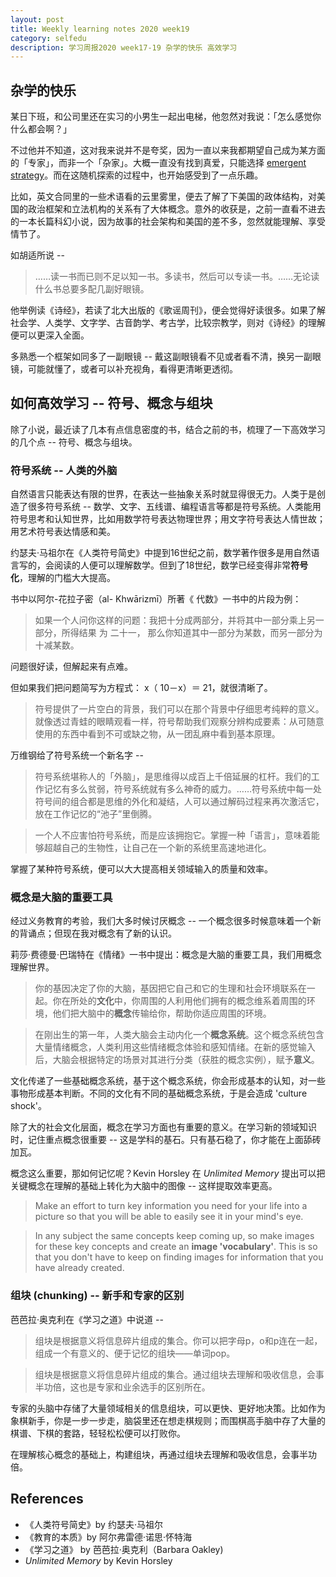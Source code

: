 ```yaml
---
layout: post 
title: Weekly learning notes 2020 week19
category: selfedu
description: 学习周报2020 week17-19 杂学的快乐 高效学习
---
```



## 杂学的快乐

某日下班，和公司里还在实习的小男生一起出电梯，他忽然对我说：「怎么感觉你什么都会啊？」

不过他并不知道，这对我来说并不是夸奖，因为一直以来我都期望自己成为某方面的「专家」，而非一个「杂家」。大概一直没有找到真爱，只能选择 [emergent strategy](2018-08-17-find-happiness-in-work.md)。而在这随机探索的过程中，也开始感受到了一点乐趣。

比如，英文合同里的一些术语看的云里雾里，便去了解了下美国的政体结构，对美国的政治框架和立法机构的关系有了大体概念。意外的收获是，之前一直看不进去的一本长篇科幻小说，因为故事的社会架构和美国的差不多，忽然就能理解、享受情节了。

如胡适所说 -- 

> ……读一书而已则不足以知一书。多读书，然后可以专读一书。……无论读什么书总要多配几副好眼镜。

他举例读《诗经》，若读了北大出版的《歌谣周刊》，便会觉得好读很多。如果了解社会学、人类学、文字学、古音韵学、考古学，比较宗教学，则对《诗经》的理解便可以更深入全面。

多熟悉一个框架如同多了一副眼镜 -- 戴这副眼镜看不见或者看不清，换另一副眼镜，可能就懂了，或者可以补充视角，看得更清晰更透彻。


## 如何高效学习 -- 符号、概念与组块

除了小说，最近读了几本有点信息密度的书，结合之前的书，梳理了一下高效学习的几个点 -- 符号、概念与组块。


### 符号系统 -- 人类的外脑

自然语言只能表达有限的世界，在表达一些抽象关系时就显得很无力。人类于是创造了很多符号系统 -- 数学、文字、五线谱、编程语言等都是符号系统。人类能用符号思考和认知世界，比如用数学符号表达物理世界；用文字符号表达人情世故；用艺术符号表达情感和美。


约瑟夫·马祖尔在《人类符号简史》中提到16世纪之前，数学著作很多是用自然语言写的，会阅读的人便可以理解数学。但到了18世纪，数学已经变得非常**符号化**，理解的门槛大大提高。

书中以阿尔-花拉子密（al- Khwārizmī）所著《 代数》一书中的片段为例： 

> 如果一个人问你这样的问题：我把十分成两部分，并将其中一部分乘上另一部分，所得结果 为 二十一， 那么你知道其中一部分为某数，而另一部分为十减某数。 

问题很好读，但解起来有点难。

但如果我们把问题简写为方程式： x（ 10－x）＝ 21，就很清晰了。

> 符号提供了一片空白的背景，我们可以在那个背景中仔细思考纯粹的意义。就像透过青蛙的眼睛观看一样，符号帮助我们观察分辨构成要素：从可随意使用的东西中看到不可或缺之物，从一团乱麻中看到基本原理。


万维钢给了符号系统一个新名字 --

> 符号系统堪称人的「外脑」，是思维得以成百上千倍延展的杠杆。我们的工作记忆有多么贫弱，符号系统就有多么神奇的威力。……符号系统中每一处符号间的组合都是思维的外化和凝结，人可以通过解码过程来再次激活它，放在工作记忆的“池子”里倒腾。

> 一个人不应害怕符号系统，而是应该拥抱它。掌握一种「语言」，意味着能够超越自己的生物性，让自己在一个新的系统里高速地进化。


掌握了某种符号系统，便可以大大提高相关领域输入的质量和效率。


### 概念是大脑的重要工具

经过义务教育的考验，我们大多时候讨厌概念 -- 一个概念很多时候意味着一个新的背诵点；但现在我对概念有了新的认识。

莉莎·费德曼·巴瑞特在《情绪》一书中提出：概念是大脑的重要工具，我们用概念理解世界。


> 你的基因决定了你的大脑，基因把它自己和它的生理和社会环境联系在一起。你在所处的**文化**中，你周围的人利用他们拥有的概念维系着周围的环境，他们把大脑中的**概念**传输给你，帮助你适应周围的环境。

> 在刚出生的第一年，人类大脑会主动内化一个**概念系统**。这个概念系统包含大量情绪概念，人类利用这些情绪概念体验和感知情绪。在新的感觉输入后，大脑会根据特定的场景对其进行分类（获胜的概念实例），赋予**意义**。

文化传递了一些基础概念系统，基于这个概念系统，你会形成基本的认知，对一些事物形成基本判断。不同的文化有不同的基础概念系统，于是会造成 'culture shock'。

除了大的社会文化层面，概念在学习方面也有重要的意义。在学习新的领域知识时，记住重点概念很重要 -- 这是学科的基石。只有基石稳了，你才能在上面舔砖加瓦。

概念这么重要，那如何记忆呢？Kevin Horsley 在 *Unlimited Memory* 提出可以把关键概念在理解的基础上转化为大脑中的图像 -- 这样提取效率更高。

> Make an effort to turn key information you need for your life into a picture so that you will be able to easily see it in your mind's eye. 

> In any subject the same concepts keep coming up, so make images for these key concepts and create an **image 'vocabulary'**. This is so that you don't have to keep on finding images for information that you have already created. 


### 组块 (chunking) -- 新手和专家的区别

芭芭拉·奥克利在《学习之道》中说道 --

> 组块是根据意义将信息碎片组成的集合。你可以把字母p，o和p连在一起，组成一个有意义的、便于记忆的组块——单词pop。

> 组块是根据意义将信息碎片组成的集合。通过组块去理解和吸收信息，会事半功倍，这也是专家和业余选手的区别所在。

专家的头脑中存储了大量领域相关的信息组块，可以更快、更好地决策。比如作为象棋新手，你是一步一步走，脑袋里还在想走棋规则；而围棋高手脑中存了大量的棋谱、下棋的套路，轻轻松松便可以打败你。

在理解核心概念的基础上，构建组块，再通过组块去理解和吸收信息，会事半功倍。


## References

- 《人类符号简史》by 约瑟夫·马祖尔
- 《教育的本质》by 阿尔弗雷德·诺思·怀特海
- 《学习之道》 by 芭芭拉·奥克利（Barbara Oakley) 
- *Unlimited Memory* by Kevin Horsley

